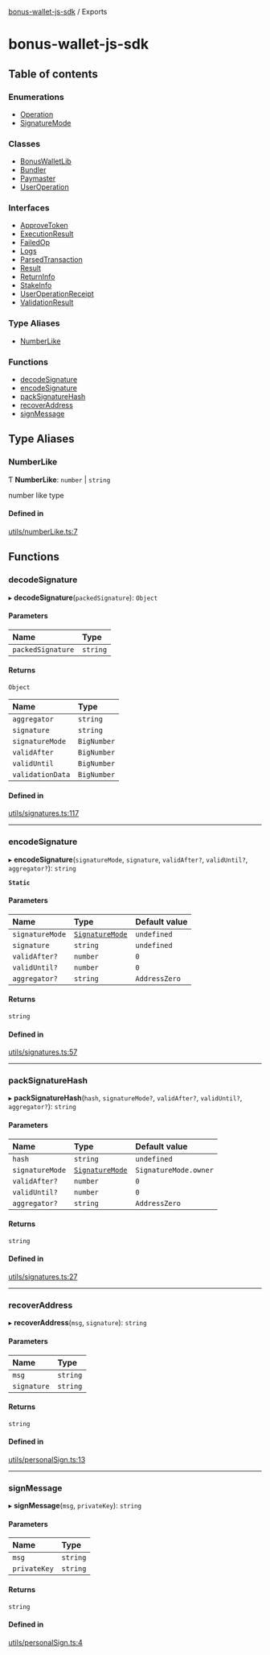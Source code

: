 [bonus-wallet-js-sdk](README.md) / Exports

# bonus-wallet-js-sdk

## Table of contents

### Enumerations

- [Operation](enums/Operation.md)
- [SignatureMode](enums/SignatureMode.md)

### Classes

- [BonusWalletLib](classes/BonusWalletLib.md)
- [Bundler](classes/Bundler.md)
- [Paymaster](classes/Paymaster.md)
- [UserOperation](classes/UserOperation.md)

### Interfaces

- [ApproveToken](interfaces/ApproveToken.md)
- [ExecutionResult](interfaces/ExecutionResult.md)
- [FailedOp](interfaces/FailedOp.md)
- [Logs](interfaces/Logs.md)
- [ParsedTransaction](interfaces/ParsedTransaction.md)
- [Result](interfaces/Result.md)
- [ReturnInfo](interfaces/ReturnInfo.md)
- [StakeInfo](interfaces/StakeInfo.md)
- [UserOperationReceipt](interfaces/UserOperationReceipt.md)
- [ValidationResult](interfaces/ValidationResult.md)

### Type Aliases

- [NumberLike](modules.md#numberlike)

### Functions

- [decodeSignature](modules.md#decodesignature)
- [encodeSignature](modules.md#encodesignature)
- [packSignatureHash](modules.md#packsignaturehash)
- [recoverAddress](modules.md#recoveraddress)
- [signMessage](modules.md#signmessage)

## Type Aliases

### NumberLike

Ƭ **NumberLike**: `number` \| `string`

number like type

#### Defined in

[utils/numberLike.ts:7](https://github.com/study-core/bonus-wallet-js-sdk/blob/030b2aa/src/utils/numberLike.ts#L7)

## Functions

### decodeSignature

▸ **decodeSignature**(`packedSignature`): `Object`

#### Parameters

| Name | Type |
| :------ | :------ |
| `packedSignature` | `string` |

#### Returns

`Object`

| Name | Type |
| :------ | :------ |
| `aggregator` | `string` |
| `signature` | `string` |
| `signatureMode` | `BigNumber` |
| `validAfter` | `BigNumber` |
| `validUntil` | `BigNumber` |
| `validationData` | `BigNumber` |

#### Defined in

[utils/signatures.ts:117](https://github.com/study-core/bonus-wallet-js-sdk/blob/030b2aa/src/utils/signatures.ts#L117)

___

### encodeSignature

▸ **encodeSignature**(`signatureMode`, `signature`, `validAfter?`, `validUntil?`, `aggregator?`): `string`

**`Static`**

#### Parameters

| Name | Type | Default value |
| :------ | :------ | :------ |
| `signatureMode` | [`SignatureMode`](enums/SignatureMode.md) | `undefined` |
| `signature` | `string` | `undefined` |
| `validAfter?` | `number` | `0` |
| `validUntil?` | `number` | `0` |
| `aggregator?` | `string` | `AddressZero` |

#### Returns

`string`

#### Defined in

[utils/signatures.ts:57](https://github.com/study-core/bonus-wallet-js-sdk/blob/030b2aa/src/utils/signatures.ts#L57)

___

### packSignatureHash

▸ **packSignatureHash**(`hash`, `signatureMode?`, `validAfter?`, `validUntil?`, `aggregator?`): `string`

#### Parameters

| Name | Type | Default value |
| :------ | :------ | :------ |
| `hash` | `string` | `undefined` |
| `signatureMode` | [`SignatureMode`](enums/SignatureMode.md) | `SignatureMode.owner` |
| `validAfter?` | `number` | `0` |
| `validUntil?` | `number` | `0` |
| `aggregator?` | `string` | `AddressZero` |

#### Returns

`string`

#### Defined in

[utils/signatures.ts:27](https://github.com/study-core/bonus-wallet-js-sdk/blob/030b2aa/src/utils/signatures.ts#L27)

___

### recoverAddress

▸ **recoverAddress**(`msg`, `signature`): `string`

#### Parameters

| Name | Type |
| :------ | :------ |
| `msg` | `string` |
| `signature` | `string` |

#### Returns

`string`

#### Defined in

[utils/personalSign.ts:13](https://github.com/study-core/bonus-wallet-js-sdk/blob/030b2aa/src/utils/personalSign.ts#L13)

___

### signMessage

▸ **signMessage**(`msg`, `privateKey`): `string`

#### Parameters

| Name | Type |
| :------ | :------ |
| `msg` | `string` |
| `privateKey` | `string` |

#### Returns

`string`

#### Defined in

[utils/personalSign.ts:4](https://github.com/study-core/bonus-wallet-js-sdk/blob/030b2aa/src/utils/personalSign.ts#L4)
